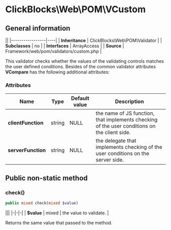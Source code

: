 # ClickBlocks\Web\POM\VCustom #

## General information ##

||
|-----------------|----|
| **Inheritance** | ClickBlocks\Web\POM\Validator |
| **Subclasses**  | no |
| **Interfaces**  | ArrayAccess |
| **Source**      | Framework/web/pom/validators/custom.php |

This validator checks whether the values of the validating controls matches the user defined conditions. Besides of the common validator attributes **VCompare** has the following additional attributes:

### **Attributes**

| Name | Type | Default value | Description |
|-|-|-|-|
| **clientFunction** | string | NULL | the name of JS function, that implements checking of the user conditions on the client side. |
| **serverFunction** | string | NULL | the delegate that implements checking of the user conditions on the server side. |

## Public non-static method ##

### **check()**

```php
public mixed check(mixed $value)
```

|||
|-|-|-|
| **$value** | mixed | the value to validate. |

Returns the same value that passed to the method. 